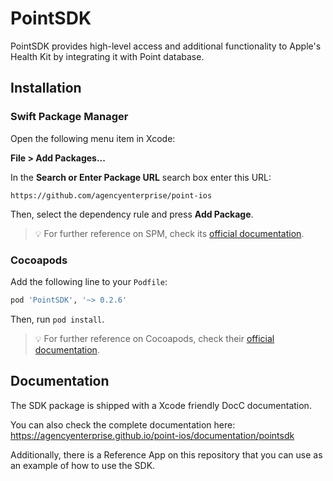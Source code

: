 # PointSDK

PointSDK provides high-level access and additional functionality to Apple's Health Kit by integrating it with Point database.


## Installation

### Swift Package Manager

Open the following menu item in Xcode:

**File > Add Packages...**

In the **Search or Enter Package URL** search box enter this URL: 

```text
https://github.com/agencyenterprise/point-ios
```

Then, select the dependency rule and press **Add Package**.

> 💡 For further reference on SPM, check its [official documentation](https://developer.apple.com/documentation/swift_packages/adding_package_dependencies_to_your_app).

### Cocoapods

Add the following line to your `Podfile`:

```ruby
pod 'PointSDK', '~> 0.2.6'
```

Then, run `pod install`.

> 💡 For further reference on Cocoapods, check their [official documentation](https://guides.cocoapods.org/using/getting-started.html).

## Documentation

The SDK package is shipped with a Xcode friendly DocC documentation.

You can also check the complete documentation here: https://agencyenterprise.github.io/point-ios/documentation/pointsdk

Additionally, there  is a Reference App on this repository that you can use as an example of how to use the SDK.
